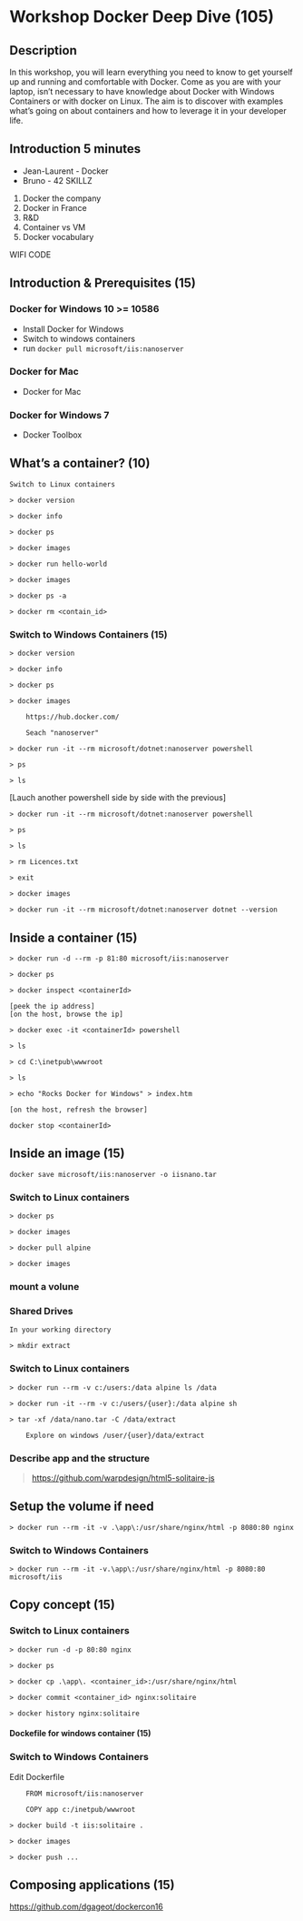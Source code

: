 # Workshop Docker Deep Dive (105)

## Description

In this workshop, you will learn everything you need to know to get yourself up and running and comfortable with Docker. Come as you are with your laptop, isn’t necessary to have knowledge about Docker with Windows Containers or with docker on Linux. The aim is to discover with examples what’s going on about containers and how to leverage it in your developer life.  

## Introduction 5 minutes
 * Jean-Laurent - Docker
 * Bruno - 42 SKILLZ
 
 1. Docker the company
 2. Docker in France
 3. R&D
 4. Container vs VM
 5. Docker vocabulary

WIFI CODE

## Introduction & Prerequisites (15)

### Docker for Windows 10 >= 10586
 * Install Docker for Windows
 * Switch to windows containers
 * run `docker pull microsoft/iis:nanoserver`
 
### Docker for Mac
 * Docker for Mac
 
### Docker for Windows 7
 * Docker Toolbox


## What’s a container? (10)
```
Switch to Linux containers

> docker version

> docker info

> docker ps

> docker images

> docker run hello-world

> docker images

> docker ps -a

> docker rm <contain_id>
```
### Switch to Windows Containers (15)
```
> docker version

> docker info

> docker ps

> docker images

    https://hub.docker.com/

    Seach "nanoserver"

> docker run -it --rm microsoft/dotnet:nanoserver powershell

> ps

> ls
```

[Lauch another powershell side by side with the previous]
```
> docker run -it --rm microsoft/dotnet:nanoserver powershell

> ps

> ls

> rm Licences.txt

> exit

> docker images

> docker run -it --rm microsoft/dotnet:nanoserver dotnet --version
```

## Inside a container (15)
```
> docker run -d --rm -p 81:80 microsoft/iis:nanoserver

> docker ps

> docker inspect <containerId>

[peek the ip address]
[on the host, browse the ip]

> docker exec -it <containerId> powershell

> ls

> cd C:\inetpub\wwwroot

> ls

> echo "Rocks Docker for Windows" > index.htm

[on the host, refresh the browser]

docker stop <containerId>

```
## Inside an image (15)

`docker save microsoft/iis:nanoserver -o iisnano.tar`

### Switch to Linux containers
```
> docker ps

> docker images

> docker pull alpine

> docker images
```
### mount a volune

### Shared Drives
```
In your working directory

> mkdir extract
```
### Switch to Linux containers
```
> docker run --rm -v c:/users:/data alpine ls /data

> docker run -it --rm -v c:/users/{user}:/data alpine sh

> tar -xf /data/nano.tar -C /data/extract

    Explore on windows /user/{user}/data/extract
```
### Describe app and the structure

> https://github.com/warpdesign/html5-solitaire-js

## Setup the volume if need
```
> docker run --rm -it -v .\app\:/usr/share/nginx/html -p 8080:80 nginx
```
### Switch to Windows Containers
```
> docker run --rm -it -v.\app\:/usr/share/nginx/html -p 8080:80 microsoft/iis
```
## Copy concept (15)

### Switch to Linux containers
```
> docker run -d -p 80:80 nginx

> docker ps

> docker cp .\app\. <container_id>:/usr/share/nginx/html

> docker commit <container_id> nginx:solitaire

> docker history nginx:solitaire
```
#### Dockefile for windows container (15)

### Switch to Windows Containers

Edit Dockerfile
```
    FROM microsoft/iis:nanoserver

    COPY app c:/inetpub/wwwroot
```
```
> docker build -t iis:solitaire .

> docker images

> docker push ...
```
## Composing applications (15)

https://github.com/dgageot/dockercon16
